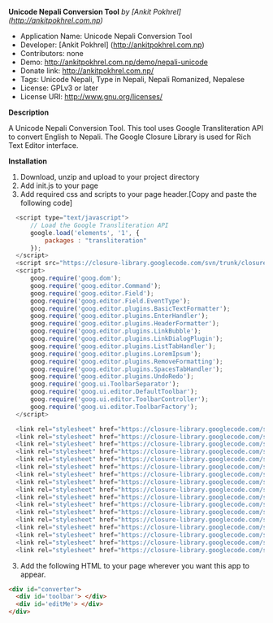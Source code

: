 **Unicode Nepali Conversion Tool**
*by [Ankit Pokhrel] (http://ankitpokhrel.com.np)*

* Application Name: Unicode Nepali Conversion Tool
* Developer: [Ankit Pokhrel] (http://ankitpokhrel.com.np)
* Contributors: none
* Demo: http://ankitpokhrel.com.np/demo/nepali-unicode
* Donate link: http://ankitpokhrel.com.np/
* Tags: Unicode Nepali, Type in Nepali, Nepali Romanized, Nepalese
* License: GPLv3 or later
* License URI: http://www.gnu.org/licenses/
 
**Description**
  
A Unicode Nepali Conversion Tool. This tool uses Google Transliteration API to convert English to Nepali.
The Google Closure Library is used for Rich Text Editor interface.

**Installation**

1. Download, unzip and upload to your project directory
2. Add init.js to your page
3. Add required css and scripts to your page header.[Copy and paste the following code]
```js
  <script type="text/javascript">
      // Load the Google Transliteration API
      google.load('elements', '1', {
          packages : "transliteration"
      });
  </script>
  <script src="https://closure-library.googlecode.com/svn/trunk/closure/goog/base.js"></script>
  <script>
      goog.require('goog.dom');
      goog.require('goog.editor.Command');
      goog.require('goog.editor.Field');
      goog.require('goog.editor.Field.EventType');
      goog.require('goog.editor.plugins.BasicTextFormatter');
      goog.require('goog.editor.plugins.EnterHandler');
      goog.require('goog.editor.plugins.HeaderFormatter');
      goog.require('goog.editor.plugins.LinkBubble');
      goog.require('goog.editor.plugins.LinkDialogPlugin');
      goog.require('goog.editor.plugins.ListTabHandler');
      goog.require('goog.editor.plugins.LoremIpsum');
      goog.require('goog.editor.plugins.RemoveFormatting');
      goog.require('goog.editor.plugins.SpacesTabHandler');
      goog.require('goog.editor.plugins.UndoRedo');
      goog.require('goog.ui.ToolbarSeparator');
      goog.require('goog.ui.editor.DefaultToolbar');
      goog.require('goog.ui.editor.ToolbarController');
      goog.require('goog.ui.editor.ToolbarFactory');
  </script>

  <link rel="stylesheet" href="https://closure-library.googlecode.com/svn/trunk/closure/goog/demos/css/demo.css">
  <link rel="stylesheet" href="https://closure-library.googlecode.com/svn/trunk/closure/goog/css/button.css" />
  <link rel="stylesheet" href="https://closure-library.googlecode.com/svn/trunk/closure/goog/css/dialog.css" />
  <link rel="stylesheet" href="https://closure-library.googlecode.com/svn/trunk/closure/goog/css/linkbutton.css" />
  <link rel="stylesheet" href="https://closure-library.googlecode.com/svn/trunk/closure/goog/css/menu.css">
  <link rel="stylesheet" href="https://closure-library.googlecode.com/svn/trunk/closure/goog/css/menuitem.css">
  <link rel="stylesheet" href="https://closure-library.googlecode.com/svn/trunk/closure/goog/css/menuseparator.css">
  <link rel="stylesheet" href="https://closure-library.googlecode.com/svn/trunk/closure/goog/css/tab.css" />
  <link rel="stylesheet" href="https://closure-library.googlecode.com/svn/trunk/closure/goog/css/tabbar.css" />
  <link rel="stylesheet" href="https://closure-library.googlecode.com/svn/trunk/closure/goog/css/toolbar.css" />
  <link rel="stylesheet" href="https://closure-library.googlecode.com/svn/trunk/closure/goog/css/colormenubutton.css" />
  <link rel="stylesheet" href="https://closure-library.googlecode.com/svn/trunk/closure/goog/css/css/palette.css" />
  <link rel="stylesheet" href="https://closure-library.googlecode.com/svn/trunk/closure/goog/css/css/colorpalette.css" />
  <link rel="stylesheet" href="https://closure-library.googlecode.com/svn/trunk/closure/goog/css/editor/bubble.css" />
  <link rel="stylesheet" href="https://closure-library.googlecode.com/svn/trunk/closure/goog/css/editor/dialog.css" />
  <link rel="stylesheet" href="https://closure-library.googlecode.com/svn/trunk/closure/goog/css/editor/linkdialog.css" />
  <link rel="stylesheet" href="https://closure-library.googlecode.com/svn/trunk/closure/goog/css/editortoolbar.css" />
```
3. Add the following HTML to your page wherever you want this app to appear.

```html
<div id="converter">  
  <div id='toolbar'> </div>
  <div id='editMe'> </div>
</div>
```

